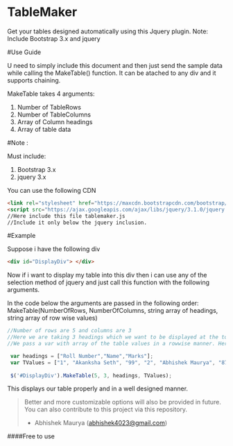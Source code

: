 # TableMaker

Get your tables designed automatically using this Jquery plugin. Note: Include Bootstrap 3.x and jquery

#Use Guide

U need to simply include this document and then just send the sample data while calling the MakeTable() function. It can be atached to any div and it supports chaining.

MakeTable takes 4 arguments:

1. Number of TableRows
2. Number of TableColumns
3. Array of Column headings
4. Array of table data

#Note :

Must include:

1. Bootstrap 3.x
2. jquery 3.x

You can use the following CDN
```html
<link rel="stylesheet" href="https://maxcdn.bootstrapcdn.com/bootstrap/3.3.7/css/bootstrap.min.css" />
<script src="https://ajax.googleapis.com/ajax/libs/jquery/3.1.0/jquery.min.js"></script>
//Here include this file tablemaker.js
//Include it only below the jquery inclusion.
```

#Example

Suppose i have the following div 
```html
<div id="DisplayDiv"> </div>
```

Now if i want to display my table into this div then i can use any of the selection method of jquery and just call this function with the following arguments.

In the code below the arguments are passed in the following order:
MakeTable(NumberOfRows, NumberOfColumns, string array of headings, string array of row wise values)

```javascript
//Number of rows are 5 and columns are 3
//Here we are taking 3 headings which we want to be displayed at the top of table
//We pass a var with array of the table values in a rowwise manner. Here it is Tvalues.

 var headings = ["Roll Number","Name","Marks"];
 var TValues = ["1", "Akanksha Seth", "99", "2", "Abhishek Maurya", "87", "3", "Aditya Kumar", "87", "4", "Abhinav Singh", "100", "5", "Birendra Yadav", "90"];
 
 $('#DisplayDiv').MakeTable(5, 3, headings, TValues);
```

This displays our table properly and in a well designed manner.


>Better and more customizable options will also be provided in future. You can also contribute to this project via this repository.
> - Abhishek Maurya (abhishek4023@gmail.com)

####Free to use




